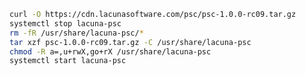 ﻿```sh
curl -O https://cdn.lacunasoftware.com/psc/psc-1.0.0-rc09.tar.gz
systemctl stop lacuna-psc
rm -fR /usr/share/lacuna-psc/*
tar xzf psc-1.0.0-rc09.tar.gz -C /usr/share/lacuna-psc
chmod -R a=,u+rwX,go+rX /usr/share/lacuna-psc
systemctl start lacuna-psc
```
